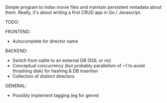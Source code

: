 Simple program to index movie files and maintain persistent metadata about them.  Really, it's about writing a first CRUD app in Go / Javascript.

TODO:

FRONTEND:
- Autocomplete for director name

BACKEND:
- Switch from sqlite to an external DB (SQL or no)
- Conceptual concurrency (but probably parallelism of ~1 to avoid thrashing disk) for hashing & DB insertion
- Collection of distinct directors

GENERAL:
- Possibly implement tagging (eg for genre)
